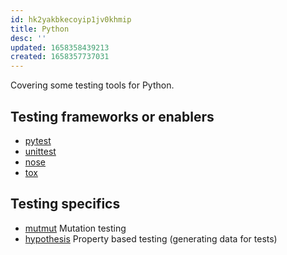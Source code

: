 ```yaml
---
id: hk2yakbkecoyip1jv0khmip
title: Python
desc: ''
updated: 1658358439213
created: 1658357737031
---
```


Covering some testing tools for Python.

## Testing frameworks or enablers

- [pytest](https://docs.pytest.org/)
- [unittest](https://docs.python.org/3/library/unittest.html)
- [nose](https://nose.readthedocs.io/en/latest/index.html)
- [tox](https://tox.wiki/en/latest/)

## Testing specifics

- [mutmut](https://github.com/boxed/mutmut) Mutation testing
- [hypothesis](https://hypothesis.works/) Property based testing (generating data for tests)
